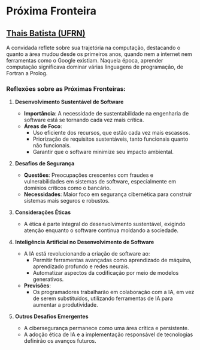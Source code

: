 # Próxima Fronteira

## [Thais Batista (UFRN)](https://chatgpt.com/share/67604dbb-b2b0-8002-a602-a435dd74e802)

A convidada reflete sobre sua trajetória na computação, destacando o quanto a área mudou desde os primeiros anos, quando nem a internet nem ferramentas como o Google existiam. Naquela época, aprender computação significava dominar várias linguagens de programação, de Fortran a Prolog.  

### Reflexões sobre as Próximas Fronteiras:  

1. **Desenvolvimento Sustentável de Software**  
   - **Importância**: A necessidade de sustentabilidade na engenharia de software está se tornando cada vez mais crítica.  
   - **Áreas de Foco**:  
     - Uso eficiente dos recursos, que estão cada vez mais escassos.  
     - Priorização de requisitos sustentáveis, tanto funcionais quanto não funcionais.  
     - Garantir que o software minimize seu impacto ambiental.  

2. **Desafios de Segurança**  
   - **Questões**: Preocupações crescentes com fraudes e vulnerabilidades em sistemas de software, especialmente em domínios críticos como o bancário.  
   - **Necessidades**: Maior foco em segurança cibernética para construir sistemas mais seguros e robustos.  

3. **Considerações Éticas**  
   - A ética é parte integral do desenvolvimento sustentável, exigindo atenção enquanto o software continua moldando a sociedade.  

4. **Inteligência Artificial no Desenvolvimento de Software**  
   - A IA está revolucionando a criação de software ao:  
     - Permitir ferramentas avançadas como aprendizado de máquina, aprendizado profundo e redes neurais.  
     - Automatizar aspectos da codificação por meio de modelos generativos.  
   - **Previsões**:  
     - Os programadores trabalharão em colaboração com a IA, em vez de serem substituídos, utilizando ferramentas de IA para aumentar a produtividade.  

5. **Outros Desafios Emergentes**  
   - A cibersegurança permanece como uma área crítica e persistente.  
   - A adoção ética de IA e a implementação responsável de tecnologias definirão os avanços futuros.  
